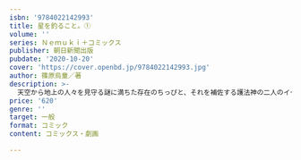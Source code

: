 ```yaml
---
isbn: '9784022142993'
title: 星を釣ること。①
volume: ''
series: Ｎｅｍｕｋｉ＋コミックス
publisher: 朝日新聞出版
pubdate: '2020-10-20'
cover: 'https://cover.openbd.jp/9784022142993.jpg'
author: 篠原烏童／著
description: >-
  天空から地上の人々を見守る謎に満ちた存在のちっぴと、それを補佐する護法神の二人のイケメン男性キャラクターが、死を迎えた魂を空へと釣りあげ、その人生を振り返り星へと姿を変え昇華させる。感動を呼ぶファンタジックシリーズ！
price: '620'
genre: ''
target: 一般
format: コミック
content: コミックス・劇画

---
```

